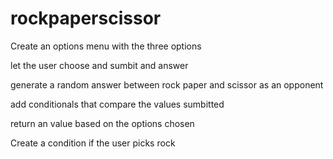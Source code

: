 # rockpaperscissor

Create an options menu with the three options

let the user choose  and sumbit and answer

generate a random answer between rock paper and scissor as an opponent

add conditionals that compare the values sumbitted

return an value based on the options chosen

Create a condition if the user picks rock